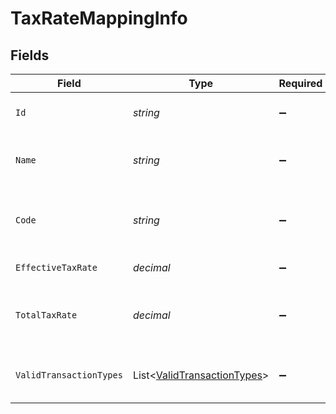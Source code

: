 # TaxRateMappingInfo


## Fields

| Field                                                                           | Type                                                                            | Required                                                                        | Description                                                                     | Example                                                                         |
| ------------------------------------------------------------------------------- | ------------------------------------------------------------------------------- | ------------------------------------------------------------------------------- | ------------------------------------------------------------------------------- | ------------------------------------------------------------------------------- |
| `Id`                                                                            | *string*                                                                        | :heavy_minus_sign:                                                              | Unique identifier of tax rate.                                                  | 23_Bills                                                                        |
| `Name`                                                                          | *string*                                                                        | :heavy_minus_sign:                                                              | Name of the tax rate in the accounting software.                                | 20% Bill tax Bills                                                              |
| `Code`                                                                          | *string*                                                                        | :heavy_minus_sign:                                                              | Code for the tax rate from the accounting software.                             | 20% Bill tax                                                                    |
| `EffectiveTaxRate`                                                              | *decimal*                                                                       | :heavy_minus_sign:                                                              | Effective tax rate.                                                             | 20                                                                              |
| `TotalTaxRate`                                                                  | *decimal*                                                                       | :heavy_minus_sign:                                                              | Total (not compounded) sum of the components of a tax rate.                     | 20                                                                              |
| `ValidTransactionTypes`                                                         | List<[ValidTransactionTypes](../../Models/Components/ValidTransactionTypes.md)> | :heavy_minus_sign:                                                              | Supported transaction types for the account.                                    |                                                                                 |